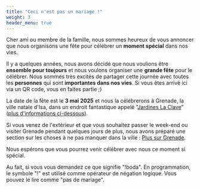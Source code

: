 ```yaml
---
title: "Ceci n'est pas un mariage !"
weight: 3
header_menu: true
---
```


Cher ami ou membre de la famille, nous sommes heureux de vous annoncer que nous organisons une fête pour célébrer un **moment spécial** dans nos vies.

Il y a quelques années, nous avons décidé que nous voulions être **ensemble pour toujours** et nous voulons organiser une **grande fête** pour le célébrer. Nous sommes très excités de partager cette journée avec toutes les **personnes** qui sont **importantes dans nos vies**. Si vous êtes arrivé ici via un QR code, vous en faites partie ;)

La date de la fête est le **3 mai 2025** et nous la célébrerons à Grenade, la ville natale d'Isa, dans un endroit fantastique appelé "[Jardines La Clave](https://www.google.com/maps/place/Jardines+La+Clave/@37.0795974,-3.6098415,17z/data=!4m6!3m5!1s0xd71fa9a365054fd:0x68f8996ef6a2d5da!8m2!3d37.0795974!4d-3.6072666!16s%2Fg%2F11dxkbzhgp?entry=ttu)" ([plus d'informations ci-dessous](#la-fête)).

Si vous venez de l'extérieur et que vous souhaitez passer le week-end ou visiter Grenade pendant quelques jours de plus, nous avons préparé une section sur les choses à ne pas manquer dans la ville : [Plus sur Grenade](granada).

Nous espérons que vous pourrez venir célébrer avec nous ce moment si spécial.

Au fait, si vous vous demandez ce que signifie "!boda". En programmation, le symbole "!" est utilisé comme opérateur de négation logique. Vous pouvez le lire comme "pas de mariage".


